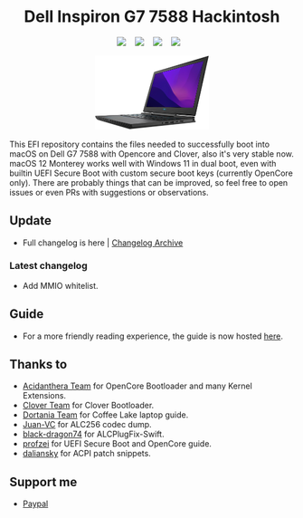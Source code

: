 <h1 align="center"> Dell Inspiron G7 7588 Hackintosh </h1>

<p align="center">
  <a href="https://www.apple.com/">
    <img src="https://img.shields.io/badge/macOS-11.6.7-red"></a> &nbsp;&nbsp;
  <a href="https://www.dell.com/support/home/en-vn/drivers/driversdetails?driverid=1dkg0&oscode=wt64a&productcode=g-series-15-7588-laptop">
    <img src="https://img.shields.io/badge/BIOS-1.21-blue"></a> &nbsp;&nbsp;
  <a href="https://github.com/acidanthera/OpenCorePkg">
    <img src="https://img.shields.io/badge/OpenCore-0.8.2-12AED6"></a> &nbsp;&nbsp;
  <a href="https://github.com/CloverHackyColor/CloverBootloader">
    <img src="https://img.shields.io/badge/Clover-5148-00CC00"></a> &nbsp;&nbsp;
</p>

<p align="center">
  <img src="./asset/g7.png" alt="Dell G7 7588" width="40%">
</p>

This EFI repository contains the files needed to successfully boot into macOS on Dell G7 7588 with Opencore and Clover, also it's very stable now. macOS 12 Monterey works well with Windows 11 in dual boot, even with builtin UEFI Secure Boot with custom secure boot keys (currently OpenCore only). There are probably things that can be improved, so feel free to open issues or even PRs with suggestions or observations.

## Update

* Full changelog is here | [Changelog Archive](https://github.com/aksm-unmei/Dell-Inspiron-G7-7588-Hackintosh/blob/main/Changelog.md)

### Latest changelog

- Add MMIO whitelist.

## Guide

* For a more friendly reading experience, the guide is now hosted [here](https://aksm-unmei.github.io/hackintosh-guide/dell-g7/).

<h2>Thanks to</h2>

* [Acidanthera Team](https://github.com/acidanthera) for OpenCore Bootloader and many Kernel Extensions.
* [Clover Team](https://github.com/CloverHackyColor/CloverBootloader) for Clover Bootloader.
* [Dortania Team](https://dortania.github.io/OpenCore-Install-Guide/config-laptop.plist/coffee-lake.html) for Coffee Lake laptop guide.
* [Juan-VC](https://github.com/Juan-VC/Hackintosh-macOS-Dell-G7-7588/blob/main/codec_dump.txt) for ALC256 codec dump.
* [black-dragon74](https://github.com/black-dragon74/ALCPlugFix-Swift) for ALCPlugFix-Swift.
* [profzei](https://github.com/profzei/Matebook-X-Pro-2018/wiki/Enable-BIOS-Secure-Boot-with-OpenCore) for UEFI Secure Boot and OpenCore guide.
* [daliansky](https://github.com/daliansky/OC-little) for ACPI patch snippets.

<h2>Support me</h2>

* [Paypal](https://www.paypal.me/tekun0lxrd)
